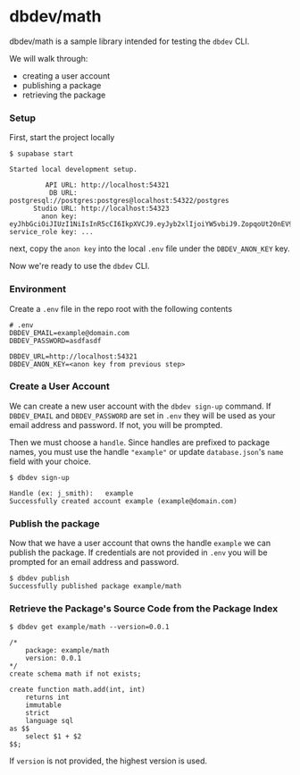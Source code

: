 # dbdev/math

dbdev/math is a sample library intended for testing the `dbdev` CLI.

We will walk through:

- creating a user account
- publishing a package
- retrieving the package

### Setup

First, start the project locally

```
$ supabase start

Started local development setup.

         API URL: http://localhost:54321
          DB URL: postgresql://postgres:postgres@localhost:54322/postgres
      Studio URL: http://localhost:54323
        anon key: eyJhbGciOiJIUzI1NiIsInR5cCI6IkpXVCJ9.eyJyb2xlIjoiYW5vbiJ9.ZopqoUt20nEV9cklpv9e3yw3PVyZLmKs5qLD6nGL1SI
service_role key: ...
```

next, copy the `anon key` into the local `.env` file under the `DBDEV_ANON_KEY` key.

Now we're ready to use the `dbdev` CLI.

### Environment

Create a `.env` file in the repo root with the following contents

```
# .env
DBDEV_EMAIL=example@domain.com
DBDEV_PASSWORD=asdfasdf

DBDEV_URL=http://localhost:54321
DBDEV_ANON_KEY=<anon key from previous step>
```

### Create a User Account

We can create a new user account with the `dbdev sign-up` command. If `DBDEV_EMAIL` and `DBDEV_PASSWORD` are set in `.env` they will be used as your email address and password. If not, you will be prompted.

Then we must choose a `handle`. Since handles are prefixed to package names, you must use the handle `"example"` or update `database.json`'s `name` field with your choice.

```
$ dbdev sign-up

Handle (ex: j_smith):   example
Successfully created account example (example@domain.com)
```

### Publish the package

Now that we have a user account that owns the handle `example` we can publish the package. If credentials are not provided in `.env` you will be prompted for an email address and password.

```
$ dbdev publish
Successfully published package example/math
```

### Retrieve the Package's Source Code from the Package Index

```
$ dbdev get example/math --version=0.0.1

/*
    package: example/math
    version: 0.0.1
*/
create schema math if not exists;

create function math.add(int, int)
    returns int
    immutable
    strict
    language sql
as $$
    select $1 + $2
$$;
```

If `version` is not provided, the highest version is used.
